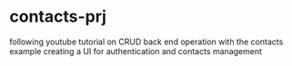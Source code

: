 # contacts-prj
following youtube tutorial on CRUD back end operation with the contacts example
creating a UI for authentication and contacts management
